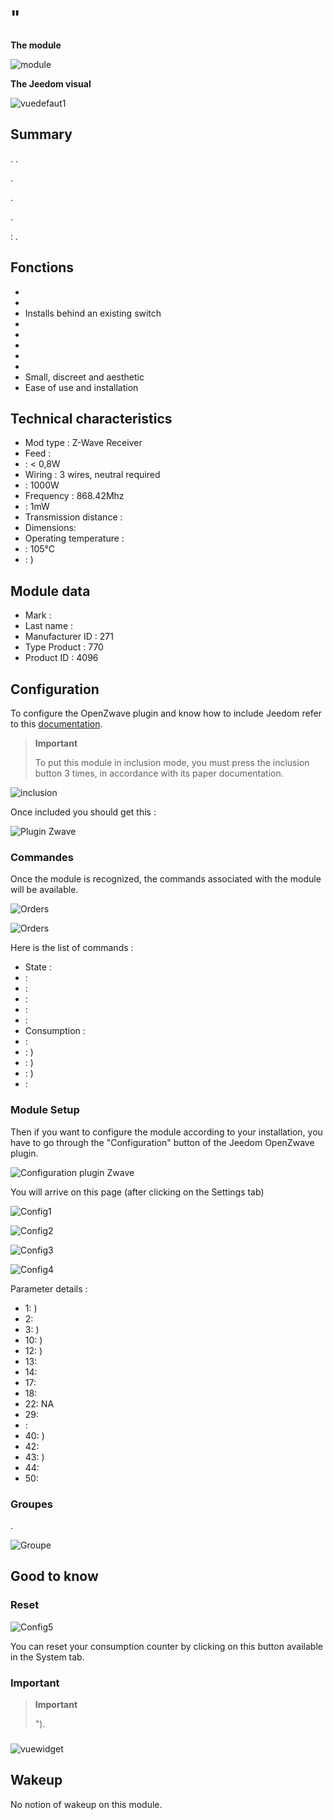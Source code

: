 # "

**The module**

![module](images/fibaro.fgr222/module.jpg)

**The Jeedom visual**

![vuedefaut1](images/fibaro.fgrm222/vuedefaut1.jpg)

## Summary

. .

.

.

.

 : .

## Fonctions

-   
-   
-   Installs behind an existing switch
-   
-   
-   
-   
-   
-   Small, discreet and aesthetic
-   Ease of use and installation

## Technical characteristics

-   Mod type : Z-Wave Receiver
-   Feed : 
-    : &lt; 0,8W
-   Wiring : 3 wires, neutral required
-    : 1000W
-   Frequency : 868.42Mhz
-    : 1mW
-   Transmission distance : 
-   Dimensions: 
-   Operating temperature : 
-    : 105°C
-    : )

## Module data

-   Mark : 
-   Last name : 
-   Manufacturer ID : 271
-   Type Product : 770
-   Product ID : 4096

## Configuration

To configure the OpenZwave plugin and know how to include Jeedom refer to this [documentation](https://doc.jeedom.com/en_US/plugins/automation%20protocol/openzwave/).

> **Important**
>
> To put this module in inclusion mode, you must press the inclusion button 3 times, in accordance with its paper documentation.

![inclusion](images/fibaro.fgrm222/inclusion.jpg)

Once included you should get this :

![Plugin Zwave](images/fibaro.fgrm222/information.jpg)

### Commandes

Once the module is recognized, the commands associated with the module will be available.

![Orders](images/fibaro.fgrm222/commandes.jpg)

![Orders](images/fibaro.fgrm222/commandes2.jpg)

Here is the list of commands :

-   State : 
-    : 
-    : 
-    : 
-    : 
-    : 
-   Consumption : 
-    : 
-    : )
-    : )
-    : )
-    : 

### Module Setup

Then if you want to configure the module according to your installation, you have to go through the "Configuration" button of the Jeedom OpenZwave plugin.

![Configuration plugin Zwave](images/plugin/bouton_configuration.jpg)

You will arrive on this page (after clicking on the Settings tab)

![Config1](images/fibaro.fgrm222/config1.jpg)

![Config2](images/fibaro.fgrm222/config2.jpg)

![Config3](images/fibaro.fgrm222/config3.jpg)

![Config4](images/fibaro.fgrm222/config4.jpg)

Parameter details :

-   1: )
-   2: 
-   3: )
-   10: )
-   12: )
-   13: 
-   14: 
-   17: 
-   18: 
-   22: NA
-   29: 
-   : 
-   40: )
-   42: 
-   43: )
-   44: 
-   50: 

### Groupes

.

![Groupe](images/fibaro.fgrm222/groupe.jpg)

## Good to know

### Reset

![Config5](images/fibaro.fgrm222/config5.jpg)

You can reset your consumption counter by clicking on this button available in the System tab.

### Important

> **Important**
>
> ").

### 

![vuewidget](images/fibaro.fgrm222/vuewidget.jpg)

## Wakeup

No notion of wakeup on this module.
